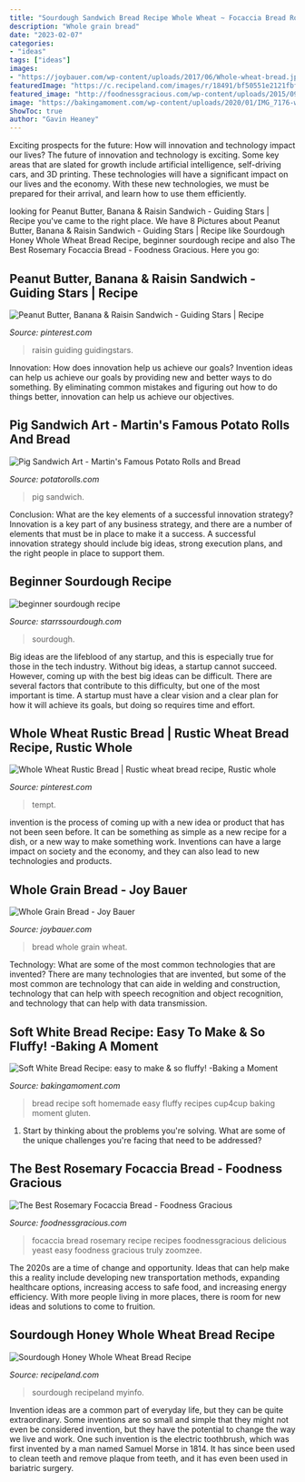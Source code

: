 ```yaml
---
title: "Sourdough Sandwich Bread Recipe Whole Wheat ~ Focaccia Bread Rosemary Recipe Recipes Foodnessgracious Delicious Yeast Easy Foodness Gracious Truly Zoomzee"
description: "Whole grain bread"
date: "2023-02-07"
categories:
- "ideas"
tags: ["ideas"]
images:
- "https://joybauer.com/wp-content/uploads/2017/06/Whole-wheat-bread.jpg"
featuredImage: "https://c.recipeland.com/images/r/18491/bf50551e2121fbfe2400_1024.jpg"
featured_image: "http://foodnessgracious.com/wp-content/uploads/2015/09/focaccia-04.jpg"
image: "https://bakingamoment.com/wp-content/uploads/2020/01/IMG_7176-white-bread-recipe.jpg"
ShowToc: true
author: "Gavin Heaney"
---
```



Exciting prospects for the future: How will innovation and technology impact our lives?
The future of innovation and technology is exciting. Some key areas that are slated for growth include artificial intelligence, self-driving cars, and 3D printing. These technologies will have a significant impact on our lives and the economy. With these new technologies, we must be prepared for their arrival, and learn how to use them efficiently.

	

		
looking for Peanut Butter, Banana &amp; Raisin Sandwich - Guiding Stars | Recipe you've came to the right place. We have 8 Pictures about Peanut Butter, Banana &amp; Raisin Sandwich - Guiding Stars | Recipe like Sourdough Honey Whole Wheat Bread Recipe, beginner sourdough recipe and also The Best Rosemary Focaccia Bread - Foodness Gracious. Here you go:
		
    
## Peanut Butter, Banana &amp; Raisin Sandwich - Guiding Stars | Recipe

<img loading=lazy src="https://i.pinimg.com/originals/bc/91/da/bc91da1e02fdac4822d03ebe5501ad36.jpg" onerror="this.onerror=null;this.src='https://tse3.mm.bing.net/th?id=OIP.OeaIoD2vmpsgpuvXxJlW6QHaE8&amp;pid=15.1';" alt="Peanut Butter, Banana &amp; Raisin Sandwich - Guiding Stars | Recipe">

_Source: pinterest.com_

>raisin guiding guidingstars. 

	

Innovation: How does innovation help us achieve our goals?
Invention ideas can help us achieve our goals by providing new and better ways to do something. By eliminating common mistakes and figuring out how to do things better, innovation can help us achieve our objectives.

    
## Pig Sandwich Art - Martin&#039;s Famous Potato Rolls And Bread

<img loading=lazy src="https://potatorolls.com/wp-content/uploads/2020/10/Pig_Sandwich-Art.jpg" onerror="this.onerror=null;this.src='https://tse3.mm.bing.net/th?id=OIP.gCwsbxn49ELAnIpW9kcacQHaFY&amp;pid=15.1';" alt="Pig Sandwich Art - Martin&#039;s Famous Potato Rolls and Bread">

_Source: potatorolls.com_

>pig sandwich. 

	

Conclusion: What are the key elements of a successful innovation strategy?
Innovation is a key part of any business strategy, and there are a number of elements that must be in place to make it a success. A successful innovation strategy should include big ideas, strong execution plans, and the right people in place to support them.

    
## Beginner Sourdough Recipe

<img loading=lazy src="http://www.starrssourdough.com/uploads/1/3/1/0/131071048/editor/img-4073.jpg?1587341438" onerror="this.onerror=null;this.src='https://tse2.mm.bing.net/th?id=OIP.gQFpytVmpW57_baBWHPmsQHaEK&amp;pid=15.1';" alt="beginner sourdough recipe">

_Source: starrssourdough.com_

>sourdough. 

	

Big ideas are the lifeblood of any startup, and this is especially true for those in the tech industry. Without big ideas, a startup cannot succeed. However, coming up with the best big ideas can be difficult. There are several factors that contribute to this difficulty, but one of the most important is time. A startup must have a clear vision and a clear plan for how it will achieve its goals, but doing so requires time and effort.

    
## Whole Wheat Rustic Bread | Rustic Wheat Bread Recipe, Rustic Whole

<img loading=lazy src="https://i.pinimg.com/originals/d2/7e/33/d27e337c0a46abc61bc7246015a5372e.jpg" onerror="this.onerror=null;this.src='https://tse1.mm.bing.net/th?id=OIP.1_ey_SpwBmxSiuw5wNL4DwHaJ4&amp;pid=15.1';" alt="Whole Wheat Rustic Bread | Rustic wheat bread recipe, Rustic whole">

_Source: pinterest.com_

>tempt. 

	

invention is the process of coming up with a new idea or product that has not been seen before. It can be something as simple as a new recipe for a dish, or a new way to make something work. Inventions can have a large impact on society and the economy, and they can also lead to new technologies and products.

    
## Whole Grain Bread - Joy Bauer

<img loading=lazy src="https://joybauer.com/wp-content/uploads/2017/06/Whole-wheat-bread.jpg" onerror="this.onerror=null;this.src='https://tse2.mm.bing.net/th?id=OIP.x3gFKVA2W8cwwTb_rzmQyQEyDM&amp;pid=15.1';" alt="Whole Grain Bread - Joy Bauer">

_Source: joybauer.com_

>bread whole grain wheat. 

	

Technology: What are some of the most common technologies that are invented?
There are many technologies that are invented, but some of the most common are technology that can aide in welding and construction, technology that can help with speech recognition and object recognition, and technology that can help with data transmission.

    
## Soft White Bread Recipe: Easy To Make &amp; So Fluffy! -Baking A Moment

<img loading=lazy src="https://bakingamoment.com/wp-content/uploads/2020/01/IMG_7176-white-bread-recipe.jpg" onerror="this.onerror=null;this.src='https://tse2.mm.bing.net/th?id=OIP.n9EST05txJiaY2GMmAMHvwHaLH&amp;pid=15.1';" alt="Soft White Bread Recipe: easy to make &amp; so fluffy! -Baking a Moment">

_Source: bakingamoment.com_

>bread recipe soft homemade easy fluffy recipes cup4cup baking moment gluten. 

	

1. Start by thinking about the problems you're solving. What are some of the unique challenges you're facing that need to be addressed? 

    
## The Best Rosemary Focaccia Bread - Foodness Gracious

<img loading=lazy src="http://foodnessgracious.com/wp-content/uploads/2015/09/focaccia-04.jpg" onerror="this.onerror=null;this.src='https://tse1.mm.bing.net/th?id=OIP.lJP3B821uatxL6wL6w2whAHaLH&amp;pid=15.1';" alt="The Best Rosemary Focaccia Bread - Foodness Gracious">

_Source: foodnessgracious.com_

>focaccia bread rosemary recipe recipes foodnessgracious delicious yeast easy foodness gracious truly zoomzee. 

	

The 2020s are a time of change and opportunity. Ideas that can help make this a reality include developing new transportation methods, expanding healthcare options, increasing access to safe food, and increasing energy efficiency. With more people living in more places, there is room for new ideas and solutions to come to fruition.

    
## Sourdough Honey Whole Wheat Bread Recipe

<img loading=lazy src="https://c.recipeland.com/images/r/18491/bf50551e2121fbfe2400_1024.jpg" onerror="this.onerror=null;this.src='https://tse1.mm.bing.net/th?id=OIP.8V1rllXjLJkp2BLG9MXVlQHaFF&amp;pid=15.1';" alt="Sourdough Honey Whole Wheat Bread Recipe">

_Source: recipeland.com_

>sourdough recipeland myinfo. 

	

Invention ideas are a common part of everyday life, but they can be quite extraordinary. Some inventions are so small and simple that they might not even be considered invention, but they have the potential to change the way we live and work. One such invention is the electric toothbrush, which was first invented by a man named Samuel Morse in 1814. It has since been used to clean teeth and remove plaque from teeth, and it has even been used in bariatric surgery.

